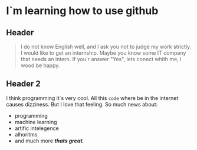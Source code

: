 # I`m learning how to use github
## Header
> I do not know English well, and I ask you not to judge my work strictly.
I would like to get an internship.
Maybe you know some IT company that needs an intern.
If you`r answer "Yes", lets conect whith me, I wood be happy.

## Header 2
I think programming it\`s very cool. All this `code` where be in the internet causes dizziness. But I love that feeling. So much news about:
* programming
* machine learning
* artific intelegence
* alhoritms
* and much more
***thats great.***